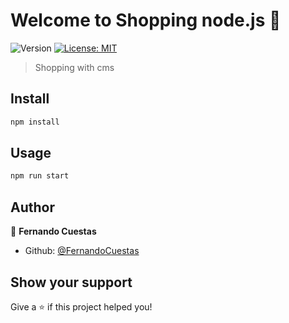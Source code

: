 # Welcome to Shopping node.js 👋
![Version](https://img.shields.io/badge/version-1.0.0-blue.svg?cacheSeconds=2592000)
[![License: MIT](https://img.shields.io/badge/License-MIT-yellow.svg)](#)

> Shopping with cms

## Install

```sh
npm install
```

## Usage

```sh
npm run start
```

## Author

👤 **Fernando Cuestas**

* Github: [@FernandoCuestas](https://github.com/FernandoCuestas)

## Show your support

Give a ⭐️ if this project helped you!
